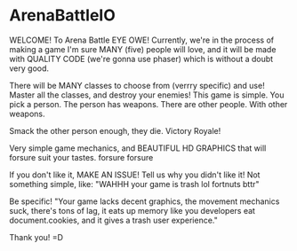 # ArenaBattleIO
WELCOME! To Arena Battle EYE OWE!
Currently, we're in the process of making a game I'm sure MANY (five) people will love, 
and it will be made with QUALITY CODE (we're gonna use phaser) which is without a doubt very good.

There will be MANY classes to choose from (verrry specific) and use! Master all the classes, and destroy your enemies!
This game is simple. You pick a person. The person has weapons.
There are other people. With other weapons.

Smack the other person enough, they die.
Victory Royale!

Very simple game mechanics, and BEAUTIFUL HD GRAPHICS that will forsure suit your tastes.
forsure forsure

If you don't like it, MAKE AN ISSUE! Tell us why you didn't like it! Not something simple, like:
"WAHHH your game is trash lol fortnuts bttr"

Be specific!
"Your game lacks decent graphics, the movement mechanics suck, there's tons of lag, it eats up memory like you developers 
eat document.cookies, and it gives a trash user experience."

Thank you! =D
